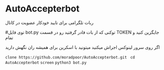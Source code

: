 # AutoAccepterbot
ربات تلگرامی برای تایید خودکار عضویت در کانال


#توی فایل bot.py توکنی که از بات فادر گرفتید رو در قسمت TOKEN جایگزین کنید و تمام

اگر روی سرور لینوکس اجراش میکنید میتونید با اسکرین برای همیشه ران نگهش دارید 

```clone https://github.com/moradpoor/AutoAccepterbot.git ```
```cd AutoAccepterbot```
```screen``` 
```python3 bot.py```

